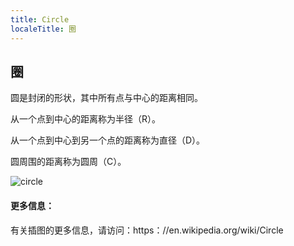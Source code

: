 ```yaml
---
title: Circle
localeTitle: 圈
---
```

## 圈

圆是封闭的形状，其中所有点与中心的距离相同。

从一个点到中心的距离称为半径（R）。

从一个点到中心到另一个点的距离称为直径（D）。

圆周围的距离称为圆周（C）。

![circle](https://upload.wikimedia.org/wikipedia/commons/thumb/0/03/Circle-withsegments.svg/612px-Circle-withsegments.svg.png "圈")

#### 更多信息：

有关插图的更多信息，请访问：https：//en.wikipedia.org/wiki/Circle